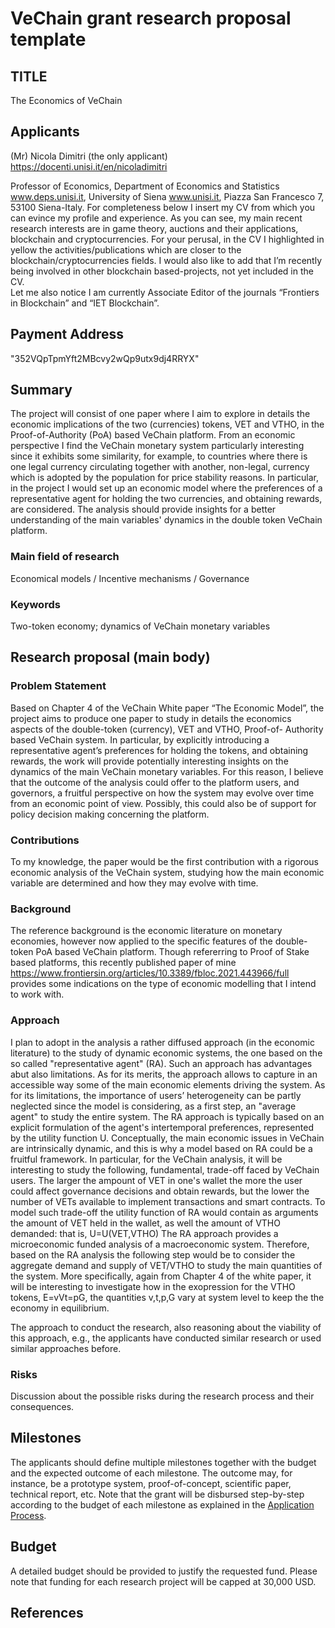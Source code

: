 # VeChain grant research proposal template

## TITLE
   The Economics of VeChain

## Applicants
(Mr) Nicola Dimitri (the only applicant)  https://docenti.unisi.it/en/nicoladimitri

Professor of Economics, Department of Economics and Statistics www.deps.unisi.it, University of Siena www.unisi.it, Piazza San Francesco 7, 53100 Siena-Italy. For completeness below I insert my CV from which you can evince my profile and experience. As you can see, my main recent research interests are in game theory, auctions and their applications, blockchain and cryptocurrencies. For your perusal, in the CV I highlighted in yellow the activities/publications which are closer to the blockchain/cryptocurrencies fields. I would also like to add that I’m recently being involved in other blockchain based-projects, not yet included in the CV.  
Let me also notice I am currently Associate Editor of the journals “Frontiers in Blockchain” and “IET Blockchain”.  

## Payment Address

"352VQpTpmYft2MBcvy2wQp9utx9dj4RRYX"

## Summary

The project will consist of one paper where I aim to explore in details the economic implications of the two (currencies) tokens, VET and VTHO, in the Proof-of-Authority (PoA) based VeChain platform. From an economic perspective I find the VeChain monetary system particularly interesting since it exhibits some similarity, for example, to countries where there is one legal currency circulating together with another, non-legal, currency which is adopted by the population for price stability reasons. In particular, in the project I would set up an economic model where the preferences of a representative agent for holding the two currencies, and obtaining rewards, are considered. The analysis should provide insights for a better understanding of the main variables' dynamics in the double token VeChain platform.       

### Main field of research

Economical models / Incentive mechanisms / Governance

### Keywords

Two-token economy; dynamics of VeChain monetary variables

## Research proposal (main body)


### Problem Statement


Based on  Chapter 4 of the VeChain White paper “The Economic Model”, the project aims to produce one paper to study in details the economics aspects of the double-token (currency), VET and VTHO, Proof-of- Authority based VeChain system. In particular, by explicitly introducing a representative agent’s preferences for holding the tokens, and obtaining rewards, the work will provide potentially interesting insights on the dynamics of the main VeChain monetary variables. For this reason, I believe that the outcome of the analysis could offer to the platform users, and governors, a fruitful perspective on how the system may evolve over time from an economic point of view. Possibly, this could also be of support for policy decision making concerning the platform.  

### Contributions

To my knowledge, the paper would be the first contribution with a rigorous economic analysis of the VeChain system, studying how the main economic variable are determined and how they may evolve with time.   

### Background


The reference background is the economic literature on monetary economies, however now applied to the specific features of the double-token PoA based VeChain platform. Though refererring to Proof of Stake based platforms, this recently published paper of mine https://www.frontiersin.org/articles/10.3389/fbloc.2021.443966/full provides some indications on the type of economic modelling that I intend to work with.       


### Approach


I plan to adopt in the analysis a rather diffused approach (in the economic literature) to the study of dynamic economic systems, the one based on the so called  "representative agent" (RA). Such an approach has advantages abut also limitations. As for its merits, the approach allows to capture in an accessible way some of the main economic elements driving the system. As for its limitations, the importance of users’ heterogeneity can be partly neglected since the model is considering, as a first step, an "average agent" to study the entire system. The RA approach is typically based on an explicit formulation of the agent's intertemporal preferences, represented by the utility function U. Conceptually, the main economic issues in VeChain are intrinsically dynamic, and this is why a model based on RA could be a fruitful framework. In particular, for the VeChain analysis, it will be interesting to study the following, fundamental, trade-off faced by VeChain users. The larger the ampount of VET in one's wallet the more the user could affect governance decisions and obtain rewards, but the lower the number of VETs available to implement transactions and smart contracts. To model such trade-off the utility function of RA would contain as arguments the amount of VET held in the wallet, as well the amount of VTHO demanded: that is, U=U(VET,VTHO)   The RA approach provides a microeconomic funded analysis of a macroeconomic system. Therefore, based on the RA analysis the following step would be to consider the aggregate demand and supply of VET/VTHO to study the main quantities of the system. More specifically, again from Chapter 4 of the white paper, it will be interesting to investigate how in the exopression for the VTHO tokens, E=vVt=pG, the quantities v,t,p,G vary at system level to keep the the economy in equilibrium.            
   


The approach to conduct the research, also reasoning about the viability of this approach, e.g., the applicants have conducted similar research or used similar approaches before.

### Risks

Discussion about the possible risks during the research process and their consequences.

## Milestones

The applicants should define multiple milestones together with the budget and the expected outcome of each milestone. The outcome may, for instance, be a prototype system, proof-of-concept, scientific paper, technical report, etc. Note that the grant will be disbursed step-by-step according to the budget of each milestone as explained in the [Application Process](https://github.com/vechain/grant-program#application-process).

## Budget

A detailed budget should be provided to justify the requested fund. Please note that funding for each research project will be capped at 30,000 USD. 

## References
